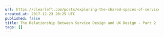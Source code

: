 ```yaml
---
url: https://clearleft.com/posts/exploring-the-shared-spaces-of-service-design-and-ux-design-part-2
created_at: 2017-12-23 20:25 UTC
published: false
title: The Relationship Between Service Design and UX Design - Part 2
tags: []
---
```



